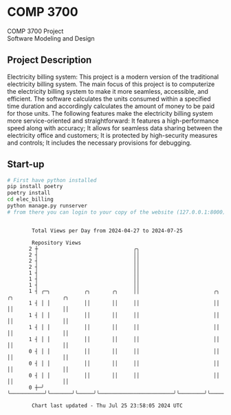 # COMP 3700
COMP 3700 Project  
Software Modeling and Design
## Project Description
Electricity billing system: This project is a modern version of the traditional electricity billing system. The main focus of this project is to computerize the electricity billing system to make it more seamless, accessible, and efficient. The software calculates the units consumed within a specified time duration and accordingly calculates the amount of money to be paid for those units. The following features make the electricity billing system more service-oriented and straightforward: It features a high-performance speed along with accuracy; It allows for seamless data sharing between the electricity office and customers; It is protected by high-security measures and controls; It includes the necessary provisions for debugging.

## Start-up
```bash
# First have python installed
pip install poetry
poetry install
cd elec_billing
python manage.py runserver
# from there you can login to your copy of the website (127.0.0.1:8000), default creds are admin/admin
```

```

        Total Views per Day from 2024-04-27 to 2024-07-25

        Repository Views
       2 ┼                               ╭╮
       2 ┤                               ││
       2 ┤                               ││
       2 ┤                               ││
       1 ┤                               ││
       1 ┤                               ││
       1 ┤                               ││
       1 ┤ ╭─╮           ╭╮       ╭╮     ││                        ╭╮        ╭╮                ╭╮
       1 ┤ │ │           ││       ││     ││                        ││        ││                ││
       1 ┤ │ │           ││       ││     ││                        ││        ││                ││
       1 ┤ │ │           ││       ││     ││                        ││        ││                ││
       1 ┤ │ │           ││       ││     ││                        ││        ││                ││
       0 ┤ │ │           ││       ││     ││                        ││        ││                ││
       0 ┤ │ │           ││       ││     ││                        ││        ││                ││
       0 ┤ │ │           ││       ││     ││                        ││        ││                ││
       0 ┼─╯ ╰───────────╯╰───────╯╰─────╯╰────────────────────────╯╰────────╯╰────────────────╯╰──

        Chart last updated - Thu Jul 25 23:58:05 2024 UTC
        
```
